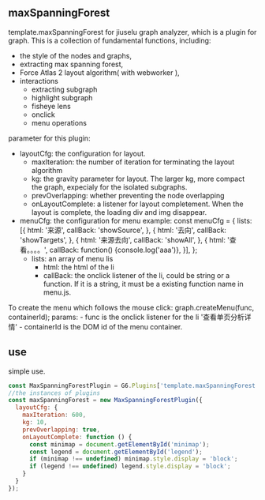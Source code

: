 ## maxSpanningForest

template.maxSpanningForest for jiuselu graph analyzer, which is a plugin for graph. This is a collection of fundamental functions, including:
- the style of the nodes and graphs,
- extracting max spanning forest, 
- Force Atlas 2 layout algorithm( with webworker ), 
- interactions
  - extracting subgraph
  - highlight subgraph
  - fisheye lens
  - onclick
  - menu operations

parameter for this plugin:
- layoutCfg: the configuration for layout.
  - maxIteration: the number of iteration for terminating the layout algorithm
  - kg: the gravity parameter for layout. The larger kg, more compact the graph, expecialy for the isolated subgraphs.
  - prevOverlapping: whether preventing the node overlapping
  - onLayoutComplete: a listener for layout completement. When the layout is complete, the loading div and img disappear.
- menuCfg: the configuration for menu
  example: 
    const menuCfg = {
      lists: [{
        html: '来源',
        callBack: 'showSource',
      },
      {
        html: '去向',
        callBack: 'showTargets',
      },
      {
        html: '来源去向',
        callBack: 'showAll',
      },
      {
        html: '查看。。。。',
        callBack: function() {console.log('aaa')},
      }],
    };
    - lists: an array of menu lis
      - html: the html of the li
      - callBack: the onclick listener of the li, could be string or a function. If it is a string, it must be a existing function name in menu.js.

To create the menu which follows the mouse click:
  graph.createMenu(func, containerId); 
    params: 
    - func is the onclick listener for the li '查看单页分析详情'
    - containerId is the DOM id of the menu container.
  
## use

simple use.

```js
const MaxSpanningForestPlugin = G6.Plugins['template.maxSpanningForest'];
//the instances of plugins
const maxSpanningForest = new MaxSpanningForestPlugin({
  layoutCfg: {
    maxIteration: 600,
    kg: 10,
    prevOverlapping: true,
    onLayoutComplete: function () {
      const minimap = document.getElementById('minimap');
      const legend = document.getElementById('legend');
      if (minimap !== undefined) minimap.style.display = 'block';
      if (legend !== undefined) legend.style.display = 'block';
    }
  }
});

      
```